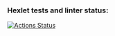 ### Hexlet tests and linter status:
[![Actions Status](https://github.com/DimaKabanov/rails-project-lvl4/workflows/hexlet-check/badge.svg)](https://github.com/DimaKabanov/rails-project-lvl4/actions)